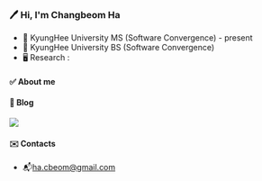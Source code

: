 ### 🖊️ Hi, I'm Changbeom Ha 
- 🏫 KyungHee University MS (Software Convergence) - present
- 🏫 KyungHee University BS (Software Convergence) 
- 🖥️ Research : 

#### ✅ About me
<a href="https://changbeomha.github.io/beom" target="_blank"></a>

#### 📜 Blog
<a href="https://changbeomha.github.io" target="_blank"><img src="https://img.shields.io/badge/BLOG-181717?style=for-the-badge&logo=github&logoColor=white"></a>

#### ✉️ Contacts
 - 📬ha.cbeom@gmail.com


<!---
changbeomHa/changbeomHa is a ✨ special ✨ repository because its `README.md` (this file) appears on your GitHub profile.
You can click the Preview link to take a look at your changes.
--->
